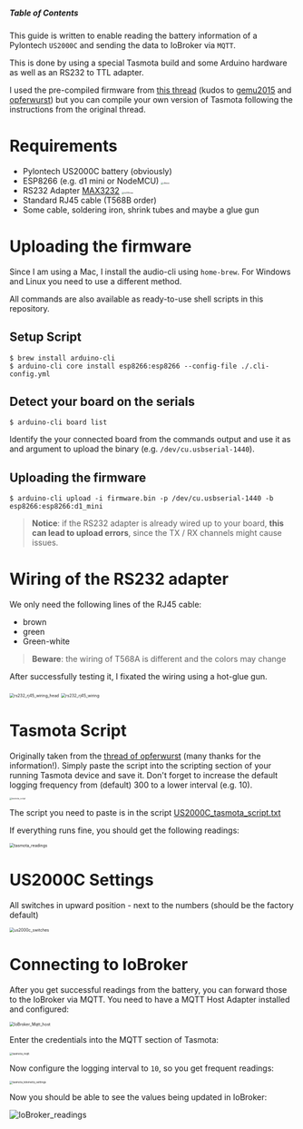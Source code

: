 ##### Table of Contents  

This guide is written to enable reading the battery information of a Pylontech `US2000C` and sending the data to IoBroker via `MQTT`. 

This is done by using a special Tasmota build and some Arduino hardware as well as an RS232 to TTL adapter.

I used the pre-compiled firmware from [this thread](https://forum.creationx.de/forum/index.php?thread/3526-pylontech-us2000-mit-tasmota-auslesen/&pageNo=1) (kudos to [gemu2015](https://forum.creationx.de/index.php?user/1660-gemu2015/)  and [opferwurst](https://forum.creationx.de/index.php?user/1593-opferwurst/)) but you can compile your own version of Tasmota following the instructions from the original thread.

# Requirements

- Pylontech US2000C battery (obviously)
- ESP8266 (e.g. d1 mini or NodeMCU)
  <img src="resources/d1mini.png" alt="d1mini" style="zoom:25%;" />
- RS232 Adapter [MAX3232](https://www.amazon.de/dp/B09DYDFZRW)
  <img src="resources/rs232max.png" alt="rs232max" style="zoom:25%;" />
- Standard RJ45 cable (T568B order)
- Some cable, soldering iron, shrink tubes and maybe a glue gun

# Uploading the firmware

Since I am using a Mac, I install the audio-cli using `home-brew`. For Windows and Linux you need to use a different method.

All commands are also available as ready-to-use shell scripts in this repository.

## Setup Script

```shell
$ brew install arduino-cli
$ arduino-cli core install esp8266:esp8266 --config-file ./.cli-config.yml
```

## Detect your board on the serials

```shell
$ arduino-cli board list
```

Identify the your connected board from the commands output and use it as and argument to upload the binary (e.g. `/dev/cu.usbserial-1440`).

## Uploading the firmware

```shell
$ arduino-cli upload -i firmware.bin -p /dev/cu.usbserial-1440 -b esp8266:esp8266:d1_mini
```

> **Notice**: if the RS232 adapter is already wired up to your board, **this can lead to upload errors**, since the TX / RX channels might cause issues.

# Wiring of the RS232 adapter

We only need the following lines of the RJ45 cable:

- brown
- green
- Green-white

> **Beware**: the wiring of T568A is different and the colors may change 

After successfully testing it, I fixated the wiring using a hot-glue gun.

<img src="resources/rs232_rj45_wiring_head.png" alt="rs232_rj45_wiring_head" style="zoom:50%;" />

<img src="resources/rs232_rj45_wiring.png" alt="rs232_rj45_wiring" style="zoom:50%;" />



# Tasmota Script

Originally taken from the [thread of opferwurst](https://forum.creationx.de/forum/index.php?thread/3526-pylontech-us2000-mit-tasmota-auslesen/) (many thanks for the information!).  Simply paste the script into the scripting section of your running Tasmota device and save it. Don't forget to increase the default logging frequency from (default) 300 to a lower interval (e.g. 10).

<img src="resources/tasmota_script.png" alt="tasmota_script" style="zoom:25%;" />

The script you need to paste is in the script [US2000C_tasmota_script.txt](US2000C_tasmota_script.txt) 

If everything runs fine, you should get the following readings:

<img src="resources/tasmota_readings.png" alt="tasmota_readings" style="zoom:50%;" />

# US2000C Settings

All switches in upward position - next to the numbers (should be the factory default)

<img src="resources/us2000c_switches.png" alt="us2000c_switches" style="zoom:50%;" />

# Connecting to IoBroker

After you get successful readings from the battery, you can forward those to the IoBroker via MQTT. You need to have a MQTT Host Adapter installed and configured:

<img src="resources/IoBroker_Mqtt_host.png" alt="IoBroker_Mqtt_host" style="zoom:50%;" />

Enter the credentials into the MQTT section of Tasmota:

<img src="resources/tasmota_mqtt.png" alt="tasmota_mqtt" style="zoom: 33%;" />

Now configure the logging interval to `10`, so you get frequent readings:

<img src="resources/tasmota_telemetry_settings.png" alt="tasmota_telemetry_settings" style="zoom: 33%;" />

Now you should be able to see the values being updated in IoBroker:

![IoBroker_readings](resources/IoBroker_readings.png)